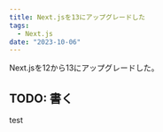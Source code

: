 ```yaml
---
title: Next.jsを13にアップグレードした
tags:
  - Next.js
date: "2023-10-06"
---
```


Next.jsを12から13にアップグレードした。

## TODO: 書く

test
